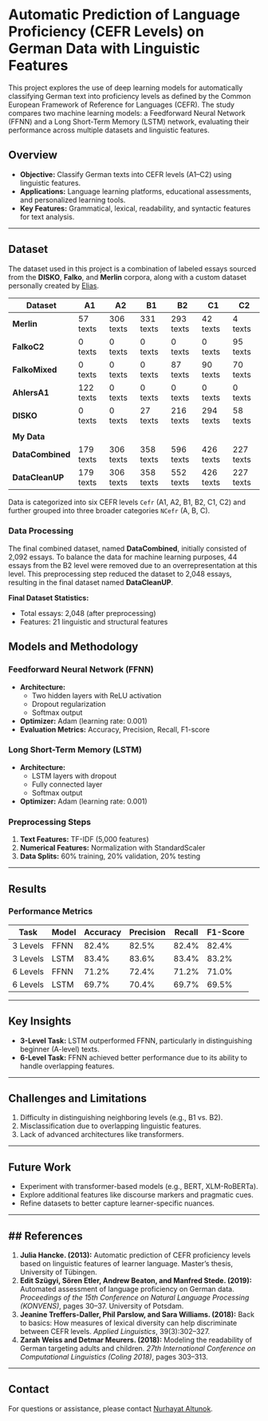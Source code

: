 # Automatic Prediction of Language Proficiency (CEFR Levels) on German Data with Linguistic Features

This project explores the use of deep learning models for automatically classifying German text into proficiency levels as defined by the Common European Framework of Reference for Languages (CEFR). The study compares two machine learning models: a Feedforward Neural Network (FFNN) and a Long Short-Term Memory (LSTM) network, evaluating their performance across multiple datasets and linguistic features.

## Overview

- **Objective:** Classify German texts into CEFR levels (A1–C2) using linguistic features.
- **Applications:** Language learning platforms, educational assessments, and personalized learning tools.
- **Key Features:** Grammatical, lexical, readability, and syntactic features for text analysis.

---

## Dataset

The dataset used in this project is a combination of labeled essays sourced from the **DISKO**, **Falko**, and **Merlin** corpora, along with a custom dataset personally created by  [Elias](https://github.com/EliasAhlers).


| Dataset                     | A1         | A2         | B1         | B2         | C1         | C2         |
|-----------------------------|------------|------------|------------|------------|------------|------------|
| **Merlin**                   | 57 texts   | 306 texts  | 331 texts  | 293 texts  | 42 texts   | 4 texts    |
| **FalkoC2**                  | 0 texts    | 0 texts    | 0 texts    | 0 texts    | 0 texts    | 95 texts   |
| **FalkoMixed**               | 0 texts    | 0 texts    | 0 texts    | 87 texts   | 90 texts   | 70 texts   |
| **AhlersA1**                 | 122 texts  | 0 texts    | 0 texts    | 0 texts    | 0 texts    | 0 texts    |
| **DISKO**                    | 0 texts    | 0 texts    | 27 texts   | 216 texts  | 294 texts  | 58 texts   |
|                              |            |            |            |            |            |            |
| **My Data**                  |            |            |            |            |            |            |
| **DataCombined**             | 179 texts  | 306 texts  | 358 texts  | 596 texts  | 426 texts  | 227 texts  |
| **DataCleanUP**              | 179 texts  | 306 texts  | 358 texts  | 552 texts  | 426 texts  | 227 texts  |


Data is categorized into six CEFR levels `Cefr` (A1, A2, B1, B2, C1, C2) and further grouped into three broader categories `NCefr` (A, B, C).

### Data Processing

The final combined dataset, named **DataCombined**, initially consisted of 2,092 essays. To balance the data for machine learning purposes, 44 essays from the B2 level were removed due to an overrepresentation at this level. This preprocessing step reduced the dataset to 2,048 essays, resulting in the final dataset named **DataCleanUP**.

**Final Dataset Statistics:**
- Total essays: 2,048 (after preprocessing)
- Features: 21 linguistic and structural features


## Models and Methodology

### Feedforward Neural Network (FFNN)
- **Architecture:**
  - Two hidden layers with ReLU activation
  - Dropout regularization
  - Softmax output
- **Optimizer:** Adam (learning rate: 0.001)
- **Evaluation Metrics:** Accuracy, Precision, Recall, F1-score

### Long Short-Term Memory (LSTM)
- **Architecture:**
  - LSTM layers with dropout
  - Fully connected layer
  - Softmax output
- **Optimizer:** Adam (learning rate: 0.001)

### Preprocessing Steps
1. **Text Features:** TF-IDF (5,000 features)
2. **Numerical Features:** Normalization with StandardScaler
3. **Data Splits:** 60% training, 20% validation, 20% testing

---

## Results

### Performance Metrics

| Task       | Model | Accuracy | Precision | Recall | F1-Score |
|------------|-------|----------|-----------|--------|----------|
| 3 Levels   | FFNN  | 82.4%    | 82.5%     | 82.4%  | 82.4%    |
| 3 Levels   | LSTM  | 83.4%    | 83.6%     | 83.4%  | 83.2%    |
| 6 Levels   | FFNN  | 71.2%    | 72.4%     | 71.2%  | 71.0%    |
| 6 Levels   | LSTM  | 69.7%    | 70.4%     | 69.7%  | 69.5%    |

---

## Key Insights
- **3-Level Task:** LSTM outperformed FFNN, particularly in distinguishing beginner (A-level) texts.
- **6-Level Task:** FFNN achieved better performance due to its ability to handle overlapping features.

---

## Challenges and Limitations

1. Difficulty in distinguishing neighboring levels (e.g., B1 vs. B2).
2. Misclassification due to overlapping linguistic features.
3. Lack of advanced architectures like transformers.

---

## Future Work

- Experiment with transformer-based models (e.g., BERT, XLM-RoBERTa).
- Explore additional features like discourse markers and pragmatic cues.
- Refine datasets to better capture learner-specific nuances.

---

## ## References

1. **Julia Hancke. (2013):** Automatic prediction of CEFR proficiency levels based on linguistic features of learner language. Master’s thesis, University of Tübingen.
2. **Edit Szügyi, Sören Etler, Andrew Beaton, and Manfred Stede. (2019):** Automated assessment of language proficiency on German data. *Proceedings of the 15th Conference on Natural Language Processing (KONVENS)*, pages 30–37. University of Potsdam.
3. **Jeanine Treffers-Daller, Phil Parslow, and Sara Williams. (2018):** Back to basics: How measures of lexical diversity can help discriminate between CEFR levels. *Applied Linguistics*, 39(3):302–327.
4. **Zarah Weiss and Detmar Meurers. (2018):** Modeling the readability of German targeting adults and children. *27th International Conference on Computational Linguistics (Coling 2018)*, pages 303–313.


---

## Contact

For questions or assistance, please contact [Nurhayat Altunok](mailto:nualt100@uni-duesseldorf.de).
